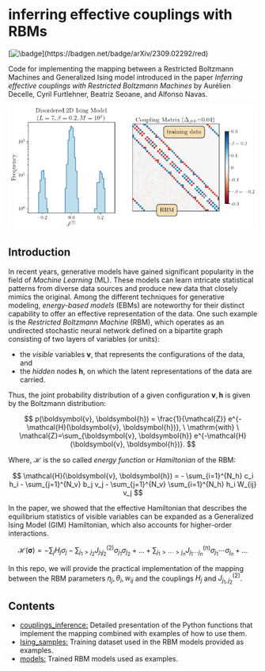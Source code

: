 # inferring effective couplings with RBMs
[![\badge\](https://badgen.net/badge/arXiv/2309.02292/red)](https://arxiv.org/abs/2309.02292)

Code for implementing the mapping between a Restricted Boltzmann Machines and Generalized Ising model introduced in the paper *Inferring effective couplings with Restricted Boltzmann Machines* by Aurélien Decelle, Cyril Furtlehner, Beatriz Seoane, and Alfonso Navas. 

<p align="center">
  <img src=https://github.com/alfonso-navas/inferring_effective_couplings_with_RBMs/blob/main/RBM_inference_figure.png?raw=true
</p>

## Introduction

In recent years, generative models have gained significant popularity in the field of *Machine Learning* (ML). These models can learn intricate statistical patterns from diverse data sources and produce new data that closely mimics the original. Among the different techniques for generative modeling, *energy-based models* (EBMs) are noteworthy for their distinct capability to offer an effective representation of the data. One such example is the *Restricted Boltzmann Machine* (RBM), which operates as an undirected stochastic neural network defined on a bipartite graph consisting of two layers of variables (or units): 
* the *visible* variables $\boldsymbol{v}$, that represents the configurations of the data, and
* the *hidden* nodes $\boldsymbol{h}$, on which the latent representations of the data are carried.

Thus, the joint probability distribution of a given configuration $\boldsymbol{v}, \boldsymbol{h}$ is given by the Boltzmann distribution:

$$
p(\boldsymbol{v}, \boldsymbol{h}) = \frac{1}{\mathcal{Z}} e^{-\mathcal{H}(\boldsymbol{v}, \boldsymbol{h})}, \ \mathrm{with} \ \mathcal{Z}=\sum_{\boldsymbol{v}, \boldsymbol{h}} e^{-\mathcal{H}(\boldsymbol{v}, \boldsymbol{h})}.
$$

Where, $\mathcal{H}$ is the so called *energy function* or *Hamiltonian* of the RBM:

$$
 \mathcal{H}(\boldsymbol{v}, \boldsymbol{h}) = - \sum_{i=1}^{N_h} c_i h_i  - \sum_{j=1}^{N_v} b_j v_j - \sum_{j=1}^{N_v} \sum_{i=1}^{N_h}  h_i W_{ij} v_j
$$

In the paper, we showed that the effective Hamiltonian that describes the equilibrium statistics of visible variables can be expanded as a Generalized Ising Model (GIM) Hamiltonian, which also accounts for higher-order interactions.

$$ 
\mathcal{H}(\boldsymbol{\sigma}) = - \sum_{j} H_j \sigma_j - \sum_{j_1 > j_2} J_{j_1 j_2}^{(2)} \sigma_{j_1} \sigma_{j_2} + \dots + \sum_{j_1 > \cdots > j_n} J_{j_1 \cdots j_n}^{(n)} \sigma_{j_1} \cdots \sigma_{j_n} + \dots 
$$

In this repo, we will provide the practical implementation of the mapping between the RBM parameters $\eta_j, \theta_i, w_{ij}$ and the couplings $H_{j}$ and $J_{j_1, j_2}^{(2)}$. 

## Contents
- [couplings_inference:](https://github.com/alfonso-navas/inferring_effective_couplings_with_RBMs/blob/main/couplings_inference.ipynb) Detailed presentation of the Python functions that implement the mapping combined with examples of how to use them.
- [Ising_samples:](https://github.com/alfonso-navas/inferring_effective_couplings_with_RBMs/tree/main/Ising_samples) Training dataset used in the RBM models provided as examples.
- [models:](https://github.com/alfonso-navas/inferring_effective_couplings_with_RBMs/tree/main/models) Trained RBM models used as examples.
